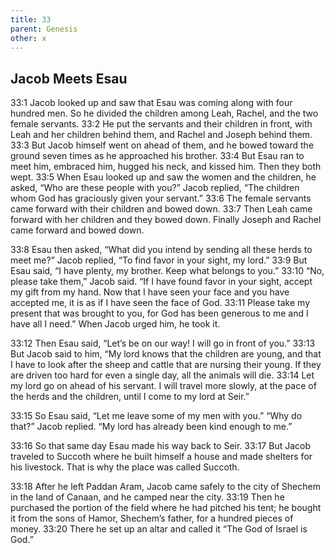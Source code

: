 ```yaml
---
title: 33
parent: Genesis
other: x
---
```


## Jacob Meets Esau

<a name="33:1">33:1</a> Jacob looked up and saw that Esau was coming along with four hundred men. So he divided the children among Leah, Rachel, and the two female servants. <a name="33:2">33:2</a> He put the servants and their children in front, with Leah and her children behind them, and Rachel and Joseph behind them. <a name="33:3">33:3</a> But Jacob himself went on ahead of them, and he bowed toward the ground seven times as he approached his brother. <a name="33:4">33:4</a> But Esau ran to meet him, embraced him, hugged his neck, and kissed him. Then they both wept. <a name="33:5">33:5</a> When Esau looked up and saw the women and the children, he asked, “Who are these people with you?” Jacob replied, “The children whom God has graciously given your servant.” <a name="33:6">33:6</a> The female servants came forward with their children and bowed down. <a name="33:7">33:7</a> Then Leah came forward with her children and they bowed down. Finally Joseph and Rachel came forward and bowed down.

<a name="33:8">33:8</a> Esau then asked, “What did you intend by sending all these herds to meet me?” Jacob replied, “To find favor in your sight, my lord.” <a name="33:9">33:9</a> But Esau said, “I have plenty, my brother. Keep what belongs to you.” <a name="33:10">33:10</a> “No, please take them,” Jacob said. “If I have found favor in your sight, accept my gift from my hand. Now that I have seen your face and you have accepted me, it is as if I have seen the face of God. <a name="33:11">33:11</a> Please take my present that was brought to you, for God has been generous to me and I have all I need.” When Jacob urged him, he took it.

<a name="33:12">33:12</a> Then Esau said, “Let’s be on our way! I will go in front of you.” <a name="33:13">33:13</a> But Jacob said to him, “My lord knows that the children are young, and that I have to look after the sheep and cattle that are nursing their young. If they are driven too hard for even a single day, all the animals will die. <a name="33:14">33:14</a> Let my lord go on ahead of his servant. I will travel more slowly, at the pace of the herds and the children, until I come to my lord at Seir.”

<a name="33:15">33:15</a> So Esau said, “Let me leave some of my men with you.” “Why do that?” Jacob replied. “My lord has already been kind enough to me.”

<a name="33:16">33:16</a> So that same day Esau made his way back to Seir. <a name="33:17">33:17</a> But Jacob traveled to Succoth where he built himself a house and made shelters for his livestock. That is why the place was called Succoth.

<a name="33:18">33:18</a> After he left Paddan Aram, Jacob came safely to the city of Shechem in the land of Canaan, and he camped near the city. <a name="33:19">33:19</a> Then he purchased the portion of the field where he had pitched his tent; he bought it from the sons of Hamor, Shechem’s father, for a hundred pieces of money. <a name="33:20">33:20</a> There he set up an altar and called it “The God of Israel is God.”

